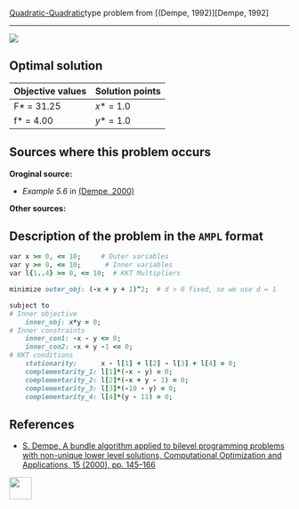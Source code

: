 [Quadratic-Quadratic](/test-problems/QP-QP-problems)type problem from [(Dempe, 1992)][Dempe, 1992]

---

![](https://github.com/basblsolver/test-problems/wiki/images/d_1992_01_eq.jpg)

## Optimal solution

Objective values   | Solution points         |
------------------ | ----------------------- |
F* = 31.25         | _x_* = 1.0              |
f* = 4.00          | _y_* = 1.0              |

## Sources where this problem occurs

__Oroginal source:__

 - _Example 5.6_ in [(Dempe, 2000)][Dempe, 2000]

__Other sources:__

## Description of the problem in the `AMPL` format

```ruby
var x >= 0, <= 10;     # Outer variables
var y >= 0, <= 10;      # Inner variables
var l{1..4} >= 0, <= 10;  # KKT Multipliers

minimize outer_obj: (-x + y + 1)^2;  # d > 0 fixed, so we use d = 1

subject to
# Inner objective
    inner_obj: x*y = 0;
# Inner constraints
    inner_con1: -x - y <= 0;
    inner_con2: -x + y -1 <= 0;
# KKT conditions
    stationarity:      x - l[1] + l[2] - l[3] + l[4] = 0;
    complementarity_1: l[1]*(-x - y) = 0;
    complementarity_2: l[2]*(-x + y - 1) = 0;
    complementarity_3: l[3]*(-10 - y) = 0;
    complementarity_4: l[4]*(y - 11) = 0;
```

##  References

- [S. Dempe, A bundle algorithm applied to bilevel programming problems with non-unique lower level solutions, Computational Optimization and Applications, 15 (2000), pp. 145–166](https://doi.org/10.1023/A:1008735010803)

[<img src="http://www.interupgrade.com/images/pfeil-backbutton.png" width="40" height="40">](/test-problems/QP-QP-problems "Back to summary of QP-QP type problems")

[Dempe, 2000]: https://doi.org/10.1023/A:1008735010803

